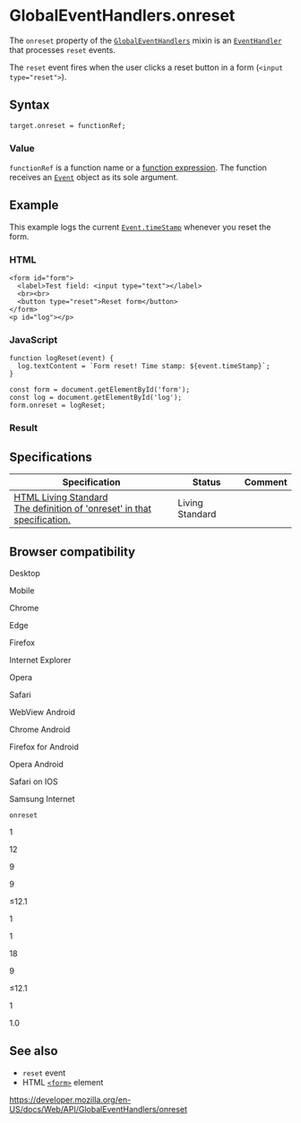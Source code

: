 # GlobalEventHandlers.onreset

The `onreset` property of the [`GlobalEventHandlers`](../globaleventhandlers) mixin is an [`EventHandler`](https://developer.mozilla.org/en-US/docs/Web/Events/Event_handlers) that processes `reset` events.

The `reset` event fires when the user clicks a reset button in a form (`<input type="reset">`).

## Syntax

    target.onreset = functionRef;

### Value

`functionRef` is a function name or a [function expression](https://developer.mozilla.org/en-US/docs/Web/JavaScript/Reference/Operators/function). The function receives an [`Event`](../event) object as its sole argument.

## Example

This example logs the current [`Event.timeStamp`](../event/timestamp) whenever you reset the form.

### HTML

    <form id="form">
      <label>Test field: <input type="text"></label>
      <br><br>
      <button type="reset">Reset form</button>
    </form>
    <p id="log"></p>

### JavaScript

    function logReset(event) {
      log.textContent = `Form reset! Time stamp: ${event.timeStamp}`;
    }

    const form = document.getElementById('form');
    const log = document.getElementById('log');
    form.onreset = logReset;

### Result

## Specifications

<table><thead><tr class="header"><th>Specification</th><th>Status</th><th>Comment</th></tr></thead><tbody><tr class="odd"><td><a href="https://html.spec.whatwg.org/multipage/webappapis.html#handler-onreset">HTML Living Standard<br />
<span class="small">The definition of 'onreset' in that specification.</span></a></td><td><span class="spec-living">Living Standard</span></td><td></td></tr></tbody></table>

## Browser compatibility

Desktop

Mobile

Chrome

Edge

Firefox

Internet Explorer

Opera

Safari

WebView Android

Chrome Android

Firefox for Android

Opera Android

Safari on IOS

Samsung Internet

`onreset`

1

12

9

9

≤12.1

1

1

18

9

≤12.1

1

1.0

## See also

- `reset` event
- HTML [`<form>`](https://developer.mozilla.org/en-US/docs/Web/HTML/Element/form) element

<a href="https://developer.mozilla.org/en-US/docs/Web/API/GlobalEventHandlers/onreset" class="_attribution-link">https://developer.mozilla.org/en-US/docs/Web/API/GlobalEventHandlers/onreset</a>
